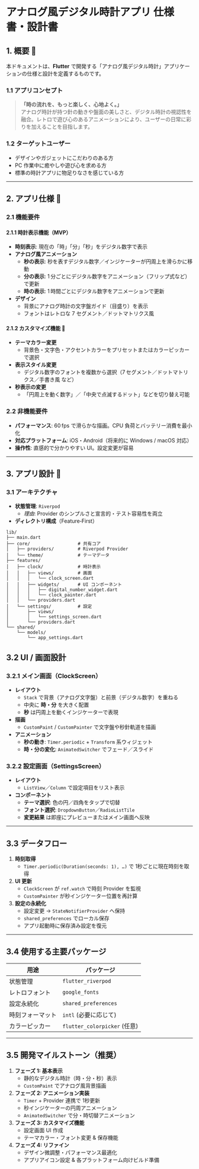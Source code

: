 # アナログ風デジタル時計アプリ 仕様書・設計書

## 1. 概要 📝  
本ドキュメントは、**Flutter** で開発する「アナログ風デジタル時計」アプリケーションの仕様と設計を定義するものです。  

### 1.1 アプリコンセプト  
> **「時の流れを、もっと楽しく、心地よく。」**  
アナログ時計が持つ針の動きや盤面の美しさと、デジタル時計の視認性を融合。レトロで遊び心のあるアニメーションにより、ユーザーの日常に彩りを加えることを目指します。

### 1.2 ターゲットユーザー  
- デザインやガジェットにこだわりのある方  
- PC 作業中に癒やしや遊び心を求める方  
- 標準の時計アプリに物足りなさを感じている方  

---

## 2. アプリ仕様 📱  

### 2.1 機能要件  

#### 2.1.1 時計表示機能（MVP）  
- **時刻表示**: 現在の「時」「分」「秒」をデジタル数字で表示  
- **アナログ風アニメーション**  
  - **秒の表示**: 秒を表すデジタル数字／インジケーターが円周上を滑らかに移動  
  - **分の表示**: 1 分ごとにデジタル数字をアニメーション（フリップ式など）で更新  
  - **時の表示**: 1 時間ごとにデジタル数字をアニメーションで更新  
- **デザイン**  
  - 背景にアナログ時計の文字盤ガイド（目盛り）を表示  
  - フォントはレトロな 7 セグメント／ドットマトリクス風  

#### 2.1.2 カスタマイズ機能 🎨  
- **テーマカラー変更**  
  - 背景色・文字色・アクセントカラーをプリセットまたはカラーピッカーで選択  
- **表示スタイル変更**  
  - デジタル数字のフォントを複数から選択（7 セグメント／ドットマトリクス／手書き風 など）  
- **秒表示の変更**  
  - 「円周上を動く数字」／「中央で点滅するドット」などを切り替え可能  

### 2.2 非機能要件  
- **パフォーマンス**: 60 fps で滑らかな描画。CPU 負荷とバッテリー消費を最小化  
- **対応プラットフォーム**: iOS・Android（将来的に Windows / macOS 対応）  
- **操作性**: 直感的で分かりやすい UI。設定変更が容易  

---

## 3. アプリ設計 📐  

### 3.1 アーキテクチャ  
- **状態管理**: `Riverpod`  
  - *理由*: Provider のシンプルさと宣言的・テスト容易性を両立  
- **ディレクトリ構成**（Feature‑First）  

```plaintext
lib/
├── main.dart
├── core/                  # 共有コア
│   ├── providers/         # Riverpod Provider
│   └── theme/             # テーマデータ
├── features/
│   ├── clock/             # 時計表示
│   │   ├── views/         # 画面
│   │   │   └── clock_screen.dart
│   │   ├── widgets/       # UI コンポーネント
│   │   │   ├── digital_number_widget.dart
│   │   │   └── clock_painter.dart
│   │   └── providers.dart
│   └── settings/          # 設定
│       ├── views/
│       │   └── settings_screen.dart
│       └── providers.dart
└── shared/
    └── models/
        └── app_settings.dart
```
## 3.2 UI / 画面設計

### 3.2.1 メイン画面（ClockScreen）
- **レイアウト**  
  - `Stack` で背景（アナログ文字盤）と前景（デジタル数字）を重ねる  
  - 中央に **時・分** を大きく配置  
  - **秒** は円周上を動くインジケーターで表現  
- **描画**  
  - `CustomPaint` / `CustomPainter` で文字盤や秒針軌道を描画  
- **アニメーション**  
  - **秒の動き**: `Timer.periodic` + `Transform` 系ウィジェット  
  - **時・分の変化**: `AnimatedSwitcher` でフェード／スライド  

### 3.2.2 設定画面（SettingsScreen）
- **レイアウト**  
  - `ListView`／`Column` で設定項目をリスト表示  
- **コンポーネント**  
  - **テーマ選択**: 色の円／四角をタップで切替  
  - **フォント選択**: `DropdownButton`／`RadioListTile`  
  - **変更結果** は即座にプレビューまたはメイン画面へ反映  

---

## 3.3 データフロー
1. **時刻取得**  
   - `Timer.periodic(Duration(seconds: 1), …)` で 1秒ごとに現在時刻を取得  
2. **UI 更新**  
   - `ClockScreen` が `ref.watch` で時刻 Provider を監視  
   - `CustomPainter` が秒インジケーター位置を再計算  
3. **設定の永続化**  
   - 設定変更 → `StateNotifierProvider` へ保持  
   - `shared_preferences` でローカル保存  
   - アプリ起動時に保存済み設定を復元  

---

## 3.4 使用する主要パッケージ

| 用途           | パッケージ               |
| -------------- | ------------------------ |
| 状態管理       | `flutter_riverpod`       |
| レトロフォント | `google_fonts`           |
| 設定永続化     | `shared_preferences`     |
| 時刻フォーマット | `intl` (必要に応じて)   |
| カラーピッカー | `flutter_colorpicker` (任意) |

---

## 3.5 開発マイルストーン（推奨）
1. **フェーズ 1: 基本表示**  
   - 静的なデジタル時計（時・分・秒）表示  
   - `CustomPaint` でアナログ風背景描画  
2. **フェーズ 2: アニメーション実装**  
   - `Timer` + Provider 連携で 1秒更新  
   - 秒インジケーターの円周アニメーション  
   - `AnimatedSwitcher` で分・時切替アニメーション  
3. **フェーズ 3: カスタマイズ機能**  
   - 設定画面 UI 作成  
   - テーマカラー・フォント変更 & 保存機能  
4. **フェーズ 4: リファイン**  
   - デザイン微調整・パフォーマンス最適化  
   - アプリアイコン設定 & 各プラットフォーム向けビルド準備  
